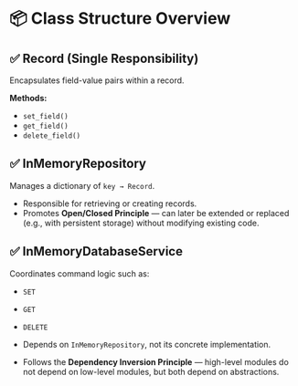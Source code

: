 # 📦 Class Structure Overview

## ✅ Record (Single Responsibility)
Encapsulates field-value pairs within a record.

**Methods:**
- `set_field()`
- `get_field()`
- `delete_field()`

## ✅ InMemoryRepository
Manages a dictionary of `key → Record`.

- Responsible for retrieving or creating records.
- Promotes **Open/Closed Principle** — can later be extended or replaced (e.g., with persistent storage) without modifying existing code.

## ✅ InMemoryDatabaseService
Coordinates command logic such as:
- `SET`
- `GET`
- `DELETE`

- Depends on `InMemoryRepository`, not its concrete implementation.
- Follows the **Dependency Inversion Principle** — high-level modules do not depend on low-level modules, but both depend on abstractions.

